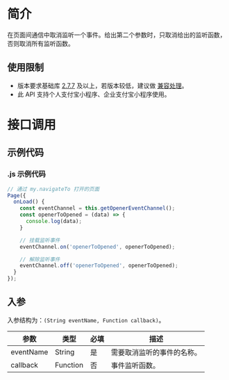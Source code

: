 # 简介

在页面间通信中取消监听一个事件。给出第二个参数时，只取消给出的监听函数，否则取消所有监听函数。

## 使用限制

- 版本要求基础库 [2.7.7](https://opendocs.alipay.com/mini/framework/lib-upgrade-v2) 及以上，若版本较低，建议做 [兼容处理](https://opendocs.alipay.com/mini/framework/compatibility)。
- 此 API 支持个人支付宝小程序、企业支付宝小程序使用。

# 接口调用

## 示例代码

### .js 示例代码

```JavaScript
// 通过 my.navigateTo 打开的页面
Page({
  onLoad() {
    const eventChannel = this.getOpenerEventChannel();
    const openerToOpened = (data) => {
      console.log(data);
    }

    // 挂载监听事件
    eventChannel.on('openerToOpened', openerToOpened);

    // 解除监听事件
    eventChannel.off('openerToOpened', openerToOpened);
  }
});
```

## 入参

入参结构为：`(String eventName, Function callback)`。

| **参数**  | **类型** | **必填** | **描述**                   |
| --------- | -------- | -------- | -------------------------- |
| eventName | String   | 是       | 需要取消监听的事件的名称。 |
| callback  | Function | 否       | 事件监听函数。             |
